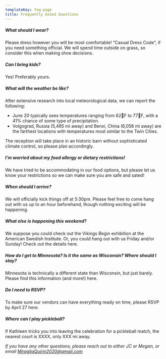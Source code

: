 ```yaml
---
templateKey: faq-page
title: Frequently Asked Questions
---
```

##### What should I wear?

Please dress however you will be most comfortable! “Casual Dress Code”, if you need something official. We will spend time outside on grass, so consider this when making shoe decisions.

##### Can I bring kids?

Yes! Preferably yours.

##### What will the weather be like?

After extensive research into local meteorological data, we can report the following:

* June 20 typically sees temperatures ranging from 62F to 77F, with a 41% chance of some type of precipitation.
* Volgograd, Russia (5,485 mi away) and Benxi, China (6,058 mi away) are the farthest locations with temperatures most similar to the Twin Cities.

The reception will take place in an historic barn without sophisticated climate control, so please plan accordingly.

##### I’m worried about my food allergy or dietary restrictions!

We have tried to be accommodating in our food options, but please let us know your restrictions so we can make sure you are safe and sated!

##### When should I arrive?

We will officially kick things off at 5:30pm. Please feel free to come hang out with us up to an hour beforehand, though nothing exciting will be happening.

##### What else is happening this weekend?

We suppose you could check out the Vikings Begin exhibition at the American Swedish Institute. Or, you could hang out with us Friday and/or Sunday! Check out the details here.

##### How do I get to Minnesota? Is it the same as Wisconsin? Where should I stay?

Minnesota is technically a different state than Wisconsin, but just barely. Please find this information (and more!) here.

##### Do I need to RSVP?

To make sure our vendors can have everything ready on time, please RSVP by April 27 here.

##### Where can I play pickleball?

If Kathleen tricks you into leaving the celebration for a pickleball match, the nearest court is XXXX, only XXX mi away.

*If you have any other questions, please reach out to either JC or Megan, or email MiragliaQuirin2020@gmail.com*

